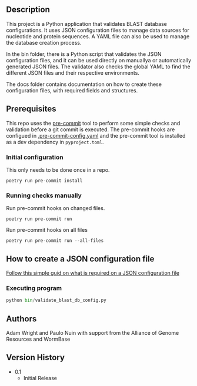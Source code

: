 
## Description

This project is a Python application that validates BLAST database configurations.
It uses JSON configuration files to manage data sources for nucleotide and protein sequences. A YAML file can also be
used to manage the database creation process.

In the bin folder, there is a Python script that validates the JSON configuration files, and it can be used
directly on manuallya or automatically generated JSON files. The validator also checks the global YAML to find the
different JSON files and their respective environments.

The docs folder contains documentation on how to create  these configuration files, with required fields and structures.

## Prerequisites

This repo uses the [pre-commit](https://pre-commit.com/) tool to perform some simple checks and validation before a git commit is executed.
The pre-commit hooks are configued in [.pre-commit-config.yaml](./pre-commit-config.yaml) and the pre-commit tool is installed as a dev dependency in `pyproject.toml`.

### Initial configuration

This only needs to be done once in a repo.

```shell
poetry run pre-commit install
```

### Running checks manually

Run pre-commit hooks on changed files.

```shell
poetry run pre-commit run
```

Run pre-commit hooks on all files
```shell
poetry run pre-commit run --all-files
```

## How to create a JSON configuration file

[Follow this simple guid on what is required on a
JSON configuration file](docs/README.md)

### Executing program

```python
python bin/validate_blast_db_config.py
```

## Authors

Adam Wright and Paulo Nuin with support from the Alliance of Genome Resources
and WormBase

## Version History

* 0.1
    * Initial Release

